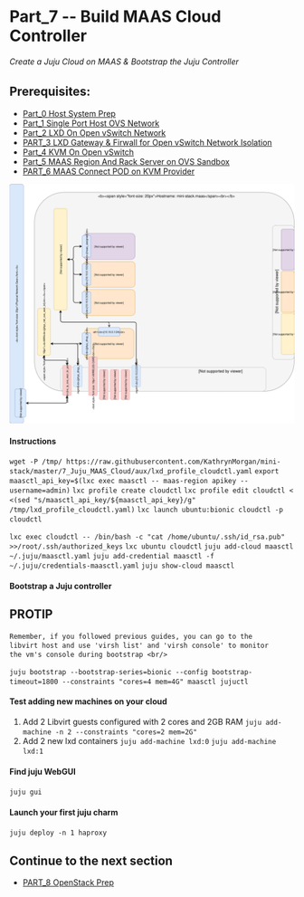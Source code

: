 # Part_7 -- Build MAAS Cloud Controller
###### Create a Juju Cloud on MAAS & Bootstrap the Juju Controller

## Prerequisites:
- [Part_0 Host System Prep]
- [Part_1 Single Port Host OVS Network]
- [Part_2 LXD On Open vSwitch Network]
- [PART_3 LXD Gateway & Firwall for Open vSwitch Network Isolation]
- [Part_4 KVM On Open vSwitch]
- [Part_5 MAAS Region And Rack Server on OVS Sandbox]
- [PART_6 MAAS Connect POD on KVM Provider]

![CCIO Hypervisor - JujuCTL Cloud Controller](https://github.com/KathrynMorgan/mini-stack/blob/master/7_Juju_MAAS_Cloud/web/drawio/juju_maas_cloud_controller.svg)

#### Instructions
`wget -P /tmp/ https://raw.githubusercontent.com/KathrynMorgan/mini-stack/master/7_Juju_MAAS_Cloud/aux/lxd_profile_cloudctl.yaml`
`export maasctl_api_key=$(lxc exec maasctl -- maas-region apikey --username=admin)`
`lxc profile create cloudctl`
`lxc profile edit cloudctl < <(sed "s/maasctl_api_key/${maasctl_api_key}/g" /tmp/lxd_profile_cloudctl.yaml)`
`lxc launch ubuntu:bionic cloudctl -p cloudctl`


`lxc exec cloudctl -- /bin/bash -c "cat /home/ubuntu/.ssh/id_rsa.pub" >>/root/.ssh/authorized_keys`
`lxc ubuntu cloudctl`
`juju add-cloud maasctl ~/.juju/maasctl.yaml`
`juju add-credential maasctl -f ~/.juju/credentials-maasctl.yaml`
`juju show-cloud maasctl`

#### Bootstrap a Juju controller
## PROTIP  
```
Remember, if you followed previous guides, you can go to the
libvirt host and use 'virsh list' and 'virsh console' to monitor
the vm's console during bootstrap <br/>
```
`juju bootstrap --bootstrap-series=bionic --config bootstrap-timeout=1800 --constraints "cores=4 mem=4G" maasctl jujuctl`

#### Test adding new machines on your cloud
  01. Add 2 Libvirt guests configured with 2 cores and 2GB RAM
`juju add-machine -n 2 --constraints "cores=2 mem=2G"`
  02. Add 2 new lxd containers
`juju add-machine lxd:0`
`juju add-machine lxd:1`

#### Find juju WebGUI
`juju gui`

#### Launch your first juju charm
`juju deploy -n 1 haproxy`

## Continue to the next section
- [PART_8 OpenStack Prep]

<!-- Markdown link & img dfn's -->
[Part_0 Host System Prep]: https://github.com/KathrynMorgan/mini-stack/tree/master/0_Host_System_Prep
[Part_1 Single Port Host OVS Network]: https://github.com/KathrynMorgan/mini-stack/tree/master/1_Single_Port_Host-Open_vSwitch_Network_Configuration
[Part_2 LXD On Open vSwitch Network]: https://github.com/KathrynMorgan/mini-stack/tree/master/2_LXD-On-OVS
[PART_3 LXD Gateway & Firwall for Open vSwitch Network Isolation]: https://github.com/KathrynMorgan/mini-stack/tree/master/3_LXD_Network_Gateway
[Part_4 KVM On Open vSwitch]: https://github.com/KathrynMorgan/mini-stack/tree/master/4_KVM_On_Open_vSwitch
[Part_5 MAAS Region And Rack Server on OVS Sandbox]: https://github.com/KathrynMorgan/mini-stack/tree/master/5_MAAS-Rack_And_Region_Ctl-On-Open_vSwitch
[PART_6 MAAS Connect POD on KVM Provider]: https://github.com/KathrynMorgan/mini-stack/tree/master/6_MAAS-Connect_POD_KVM-Provider
[PART_7 Juju MAAS Cloud]: https://github.com/KathrynMorgan/mini-stack/tree/master/7_Juju_MAAS_Cloud
[PART_8 OpenStack Prep]: https://github.com/KathrynMorgan/mini-stack/tree/master/8_OpenStack_Prep

